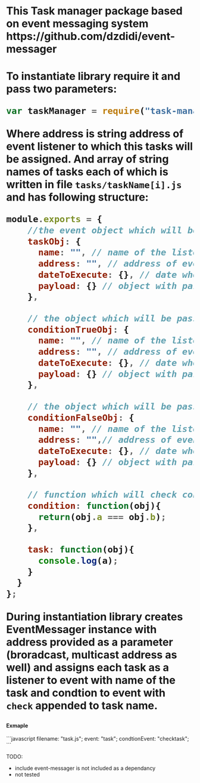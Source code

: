 <h1>This Task manager package based on event messaging system https://github.com/dzdidi/event-messager<h1>


To instantiate library require it and pass two parameters:
```javascript
var taskManager = require("task-manager")(<"address">, <["taskName1", ..., "taskNameN"]>);
```
Where address is string address of event listener to which this tasks will be assigned. And array of string names of tasks each of which is written in file `tasks/taskName[i].js` and has following structure:
 ```javascript
 module.exports = {
     //the event object which will be passed by task function
     taskObj: {
       name: "", // name of the listener to which this event object addressed
       address: "", // address of event messager (can be broadcast/multicast/unicast)
       dateToExecute: {}, // date when listener has to execute it's function (if undefined will be executed now)
       payload: {} // object with parameters for listener
     },

     // the object which will be passed by system if condition function is true
     conditionTrueObj: {
       name: "", // name of the listener to which this event object addressed
       address: "", // address of event messager (can be broadcast/multicast/unicast)
       dateToExecute: {}, // date when listener has to execute it's function (if undefined will be executed now)
       payload: {} // object with parameters for listener
     },

     // the object which will be passed by system if condition function is false
     conditionFalseObj: {
       name: "", // name of the listener to which this event object addressed
       address: "",// address of event messager (can be broadcast/multicast/unicast)
       dateToExecute: {}, // date when listener has to execute it's function (if undefined will be executed now)
       payload: {} // object with parameters for listener
     },

     // function which will check conditions for task to be executed or not. Should return boolean vaule
     condition: function(obj){
       return(obj.a === obj.b);
     },

     task: function(obj){
       console.log(a);
     }
   }
 };
 ```
 During instantiation library creates EventMessager instance with address provided as a parameter (broradcast, multicast address as well) and assigns each task as a listener to event with name of the task and condtion to event with `check` appended to task name.

 <h4>Exmaple</h4>
 ```javascript
filename:  "task.js";
event:  "task";
condtionEvent: "checktask";
 ```

TODO:
 - include event-messager is not included as a dependancy
 - not tested
